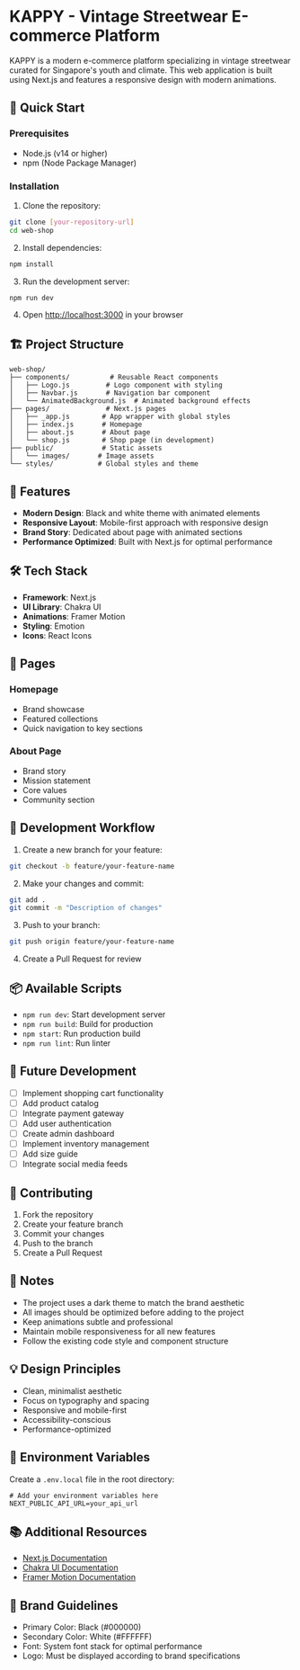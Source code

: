# KAPPY - Vintage Streetwear E-commerce Platform

KAPPY is a modern e-commerce platform specializing in vintage streetwear curated for Singapore's youth and climate. This web application is built using Next.js and features a responsive design with modern animations.

## 🚀 Quick Start

### Prerequisites
- Node.js (v14 or higher)
- npm (Node Package Manager)

### Installation
1. Clone the repository:
```bash
git clone [your-repository-url]
cd web-shop
```

2. Install dependencies:
```bash
npm install
```

3. Run the development server:
```bash
npm run dev
```

4. Open [http://localhost:3000](http://localhost:3000) in your browser

## 🏗️ Project Structure

```
web-shop/
├── components/          # Reusable React components
│   ├── Logo.js         # Logo component with styling
│   ├── Navbar.js       # Navigation bar component
│   └── AnimatedBackground.js  # Animated background effects
├── pages/              # Next.js pages
│   ├── _app.js        # App wrapper with global styles
│   ├── index.js       # Homepage
│   ├── about.js       # About page
│   └── shop.js        # Shop page (in development)
├── public/            # Static assets
│   └── images/       # Image assets
└── styles/           # Global styles and theme
```

## 🎨 Features

- **Modern Design**: Black and white theme with animated elements
- **Responsive Layout**: Mobile-first approach with responsive design
- **Brand Story**: Dedicated about page with animated sections
- **Performance Optimized**: Built with Next.js for optimal performance

## 🛠️ Tech Stack

- **Framework**: Next.js
- **UI Library**: Chakra UI
- **Animations**: Framer Motion
- **Styling**: Emotion
- **Icons**: React Icons

## 📱 Pages

### Homepage
- Brand showcase
- Featured collections
- Quick navigation to key sections

### About Page
- Brand story
- Mission statement
- Core values
- Community section

## 🔄 Development Workflow

1. Create a new branch for your feature:
```bash
git checkout -b feature/your-feature-name
```

2. Make your changes and commit:
```bash
git add .
git commit -m "Description of changes"
```

3. Push to your branch:
```bash
git push origin feature/your-feature-name
```

4. Create a Pull Request for review

## 📦 Available Scripts

- `npm run dev`: Start development server
- `npm run build`: Build for production
- `npm start`: Run production build
- `npm run lint`: Run linter

## 🎯 Future Development

- [ ] Implement shopping cart functionality
- [ ] Add product catalog
- [ ] Integrate payment gateway
- [ ] Add user authentication
- [ ] Create admin dashboard
- [ ] Implement inventory management
- [ ] Add size guide
- [ ] Integrate social media feeds

## 🤝 Contributing

1. Fork the repository
2. Create your feature branch
3. Commit your changes
4. Push to the branch
5. Create a Pull Request

## 📝 Notes

- The project uses a dark theme to match the brand aesthetic
- All images should be optimized before adding to the project
- Keep animations subtle and professional
- Maintain mobile responsiveness for all new features
- Follow the existing code style and component structure

## 💡 Design Principles

- Clean, minimalist aesthetic
- Focus on typography and spacing
- Responsive and mobile-first
- Accessibility-conscious
- Performance-optimized

## 🔐 Environment Variables

Create a `.env.local` file in the root directory:

```env
# Add your environment variables here
NEXT_PUBLIC_API_URL=your_api_url
```

## 📚 Additional Resources

- [Next.js Documentation](https://nextjs.org/docs)
- [Chakra UI Documentation](https://chakra-ui.com/docs/getting-started)
- [Framer Motion Documentation](https://www.framer.com/motion/)

## 🎨 Brand Guidelines

- Primary Color: Black (#000000)
- Secondary Color: White (#FFFFFF)
- Font: System font stack for optimal performance
- Logo: Must be displayed according to brand specifications 